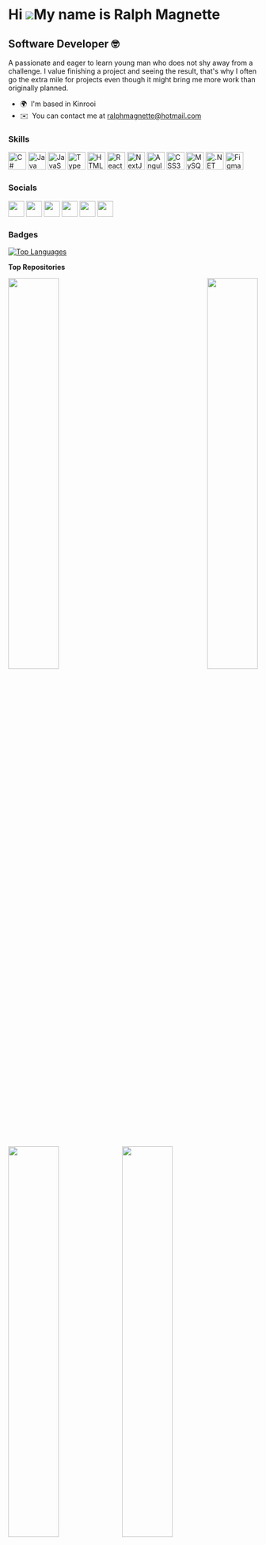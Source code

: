 Hi ![](https://user-images.githubusercontent.com/18350557/176309783-0785949b-9127-417c-8b55-ab5a4333674e.gif)My name is Ralph Magnette
======================================================================================================================================

Software Developer 🤓
---------------------

A passionate and eager to learn young man who does not shy away from a challenge. I value finishing a project and seeing the result, that's why I often go the extra mile for projects even though it might bring me more work than originally planned.

* 🌍  I'm based in Kinrooi
* ✉️  You can contact me at [ralphmagnette@hotmail.com](mailto:ralphmagnette@hotmail.com)

### Skills

<p align="left">
<a href="https://docs.microsoft.com/en-us/dotnet/csharp/" target="_blank" rel="noreferrer"><img src="https://raw.githubusercontent.com/danielcranney/readme-generator/main/public/icons/skills/csharp-colored.svg" width="36" height="36" alt="C#" /></a>
<a href="https://www.oracle.com/java/" target="_blank" rel="noreferrer"><img src="https://raw.githubusercontent.com/danielcranney/readme-generator/main/public/icons/skills/java-colored.svg" width="36" height="36" alt="Java" /></a>
<a href="https://developer.mozilla.org/en-US/docs/Web/JavaScript" target="_blank" rel="noreferrer"><img src="https://raw.githubusercontent.com/danielcranney/readme-generator/main/public/icons/skills/javascript-colored.svg" width="36" height="36" alt="JavaScript" /></a>
<a href="https://www.typescriptlang.org/" target="_blank" rel="noreferrer"><img src="https://raw.githubusercontent.com/danielcranney/readme-generator/main/public/icons/skills/typescript-colored.svg" width="36" height="36" alt="TypeScript" /></a>
<a href="https://developer.mozilla.org/en-US/docs/Glossary/HTML5" target="_blank" rel="noreferrer"><img src="https://raw.githubusercontent.com/danielcranney/readme-generator/main/public/icons/skills/html5-colored.svg" width="36" height="36" alt="HTML5" /></a>
<a href="https://reactjs.org/" target="_blank" rel="noreferrer"><img src="https://raw.githubusercontent.com/danielcranney/readme-generator/main/public/icons/skills/react-colored.svg" width="36" height="36" alt="React" /></a>
<a href="https://nextjs.org/docs" target="_blank" rel="noreferrer"><img src="https://raw.githubusercontent.com/danielcranney/readme-generator/main/public/icons/skills/nextjs-colored.svg" width="36" height="36" alt="NextJs" /></a>
<a href="https://angular.io/" target="_blank" rel="noreferrer"><img src="https://raw.githubusercontent.com/danielcranney/readme-generator/main/public/icons/skills/angularjs-colored.svg" width="36" height="36" alt="Angular" /></a>
<a href="https://www.w3.org/TR/CSS/#css" target="_blank" rel="noreferrer"><img src="https://raw.githubusercontent.com/danielcranney/readme-generator/main/public/icons/skills/css3-colored.svg" width="36" height="36" alt="CSS3" /></a>
<a href="https://www.mysql.com/" target="_blank" rel="noreferrer"><img src="https://raw.githubusercontent.com/danielcranney/readme-generator/main/public/icons/skills/mysql-colored.svg" width="36" height="36" alt="MySQL" /></a>
<a href="https://dotnet.microsoft.com/en-us/" target="_blank" rel="noreferrer"><img src="https://raw.githubusercontent.com/danielcranney/readme-generator/main/public/icons/skills/dot-net-colored.svg" width="36" height="36" alt=".NET" /></a>
<a href="https://www.figma.com/" target="_blank" rel="noreferrer"><img src="https://raw.githubusercontent.com/danielcranney/readme-generator/main/public/icons/skills/figma-colored.svg" width="36" height="36" alt="Figma" /></a>
</p>


### Socials

<p align="left"> <a href="https://discord.com/users/ralphmagnette" target="_blank" rel="noreferrer"><img src="https://raw.githubusercontent.com/danielcranney/readme-generator/main/public/icons/socials/discord.svg" width="32" height="32" /></a> <a href="https://www.facebook.com/ralphmagnette" target="_blank" rel="noreferrer"><img src="https://raw.githubusercontent.com/danielcranney/readme-generator/main/public/icons/socials/facebook.svg" width="32" height="32" /></a> <a href="https://www.github.com/ralphmagnette" target="_blank" rel="noreferrer"><img src="https://raw.githubusercontent.com/danielcranney/readme-generator/main/public/icons/socials/github.svg" width="32" height="32" /></a> <a href="http://www.instagram.com/ralphmagnette" target="_blank" rel="noreferrer"><img src="https://raw.githubusercontent.com/danielcranney/readme-generator/main/public/icons/socials/instagram.svg" width="32" height="32" /></a> <a href="https://www.linkedin.com/in/ralphmagnette" target="_blank" rel="noreferrer"><img src="https://raw.githubusercontent.com/danielcranney/readme-generator/main/public/icons/socials/linkedin.svg" width="32" height="32" /></a> <a href="https://www.stackoverflow.com/users/ralphmagnette" target="_blank" rel="noreferrer"><img src="https://raw.githubusercontent.com/danielcranney/readme-generator/main/public/icons/socials/stackoverflow.svg" width="32" height="32" /></a></p>

### Badges

<a href="https://github.com/ralphmagnette" align="left"><img src="https://github-readme-stats.vercel.app/api/top-langs/?username=ralphmagnette&langs_count=10&title_color=3382ed&text_color=ffffff&icon_color=0891b2&bg_color=1c1917&hide_border=true&locale=en&custom_title=Top%20%Languages" alt="Top Languages" /></a>

<b>Top Repositories</b>

<div width="100%" align="center"><a href="https://github.com/ralphmagnette/YouTubeClone" align="left"><img align="left" width="45%" src="https://github-readme-stats.vercel.app/api/pin/?username=ralphmagnette&repo=YouTubeClone&title_color=3382ed&text_color=ffffff&icon_color=0891b2&bg_color=1c1917&hide_border=true&locale=en" /></a><a href="https://github.com/ralphmagnette/LinkedInClone" align="right"><img align="right" width="45%" src="https://github-readme-stats.vercel.app/api/pin/?username=ralphmagnette&repo=LinkedInClone&title_color=3382ed&text_color=ffffff&icon_color=0891b2&bg_color=1c1917&hide_border=true&locale=en" /></a></div><br /><br /><br /><br />

<br /><br /><br />

<div width="100%" align="center"><a href="https://github.com/ralphmagnette/personal-website" align="left"><img align="left" width="45%" src="https://github-readme-stats.vercel.app/api/pin/?username=ralphmagnette&repo=personal-website&title_color=3382ed&text_color=ffffff&icon_color=0891b2&bg_color=1c1917&hide_border=true&locale=en" /></a>
<div width="100%" align="center"><a href="https://github.com/ralphmagnette/RecipeKeeper" align="left"><img align="left" width="45%" src="https://github-readme-stats.vercel.app/api/pin/?username=ralphmagnette&repo=RecipeKeeper&title_color=3382ed&text_color=ffffff&icon_color=0891b2&bg_color=1c1917&hide_border=true&locale=en" /></a></div>
